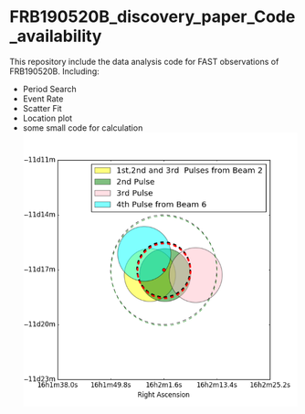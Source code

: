 # FRB190520B_discovery_paper_Code_availability
This repository include the data analysis code for FAST observations of FRB190520B. 
Including:
* Period Search
* Event Rate
* Scatter Fit
* Location plot
* some small code for calculation
![](https://github.com/peterniuzai/FRB190520B_discovery_paper_Code_availability/blob/main/FAST_location/pointing.png)
